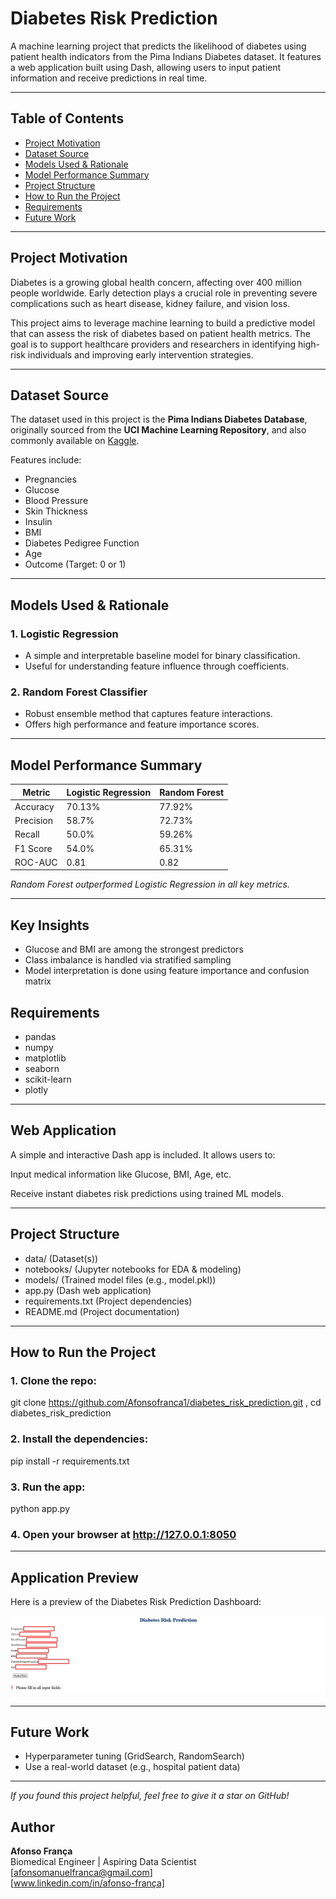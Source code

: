 # Diabetes Risk Prediction

A machine learning project that predicts the likelihood of diabetes using patient health indicators from the Pima Indians Diabetes dataset. It features a web application built using Dash, allowing users to input patient information and receive predictions in real time.

---

## Table of Contents

- [Project Motivation](#-project-motivation)
- [Dataset Source](#-dataset-source)
- [Models Used & Rationale](#-models-used--rationale)
- [Model Performance Summary](#-model-performance-summary)
- [Project Structure](#-project-structure)
- [How to Run the Project](#️-how-to-run-the-project)
- [Requirements](#-requirements)
- [Future Work](#-future-work)

---

## Project Motivation

Diabetes is a growing global health concern, affecting over 400 million people worldwide. Early detection plays a crucial role in preventing severe complications such as heart disease, kidney failure, and vision loss.

This project aims to leverage machine learning to build a predictive model that can assess the risk of diabetes based on patient health metrics. The goal is to support healthcare providers and researchers in identifying high-risk individuals and improving early intervention strategies.

---

## Dataset Source

The dataset used in this project is the **Pima Indians Diabetes Database**, originally sourced from the **UCI Machine Learning Repository**, and also commonly available on [Kaggle](https://www.kaggle.com/datasets/uciml/pima-indians-diabetes-database).

Features include:
- Pregnancies
- Glucose
- Blood Pressure
- Skin Thickness
- Insulin
- BMI
- Diabetes Pedigree Function
- Age
- Outcome (Target: 0 or 1)

---

## Models Used & Rationale

### 1. Logistic Regression
- A simple and interpretable baseline model for binary classification.
- Useful for understanding feature influence through coefficients.

### 2. Random Forest Classifier
- Robust ensemble method that captures feature interactions.
- Offers high performance and feature importance scores.

---

## Model Performance Summary

| Metric        | Logistic Regression | Random Forest |
|---------------|---------------------|----------------|
| Accuracy      | 70.13%              | 77.92% |
| Precision     | 58.7%               | 72.73% |
| Recall        | 50.0%               | 59.26% |
| F1 Score      | 54.0%               | 65.31% |
| ROC-AUC       | 0.81               | 0.82 |

*Random Forest outperformed Logistic Regression in all key metrics.*

---

## Key Insights

- Glucose and BMI are among the strongest predictors
- Class imbalance is handled via stratified sampling
- Model interpretation is done using feature importance and confusion matrix


## Requirements


- pandas
- numpy
- matplotlib
- seaborn
- scikit-learn
- plotly


---

## Web Application
A simple and interactive Dash app is included. It allows users to:

Input medical information like Glucose, BMI, Age, etc.

Receive instant diabetes risk predictions using trained ML models.

---

## Project Structure

- data/ (Dataset(s))
- notebooks/ (Jupyter notebooks for EDA & modeling)
- models/ (Trained model files (e.g., model.pkl))
- app.py (Dash web application)
- requirements.txt (Project dependencies)
- README.md (Project documentation)

---

## How to Run the Project

### 1. Clone the repo:

git clone https://github.com/Afonsofranca1/diabetes_risk_prediction.git
, cd diabetes_risk_prediction

### 2. Install the dependencies:

pip install -r requirements.txt

### 3. Run the app:

python app.py

### 4. Open your browser at http://127.0.0.1:8050

---

## Application Preview

Here is a preview of the Diabetes Risk Prediction Dashboard:

![App Screenshot](Dash.png)

---

## Future Work

- Hyperparameter tuning (GridSearch, RandomSearch)
- Use a real-world dataset (e.g., hospital patient data)

---

*If you found this project helpful, feel free to give it a star on GitHub!*

## Author

**Afonso França**  
Biomedical Engineer | Aspiring Data Scientist  
[afonsomanuelfranca@gmail.com]  
[www.linkedin.com/in/afonso-frança]  


